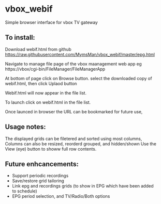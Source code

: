 # vbox_webif
Simple browser interface for vbox TV gateway

## To install: 

Download webif.html from github https://raw.githubusercontent.com/MymsMan/vbox_webif/master/epg.html

Navigate to manage file page of the vbox maanagement web app eg https://vbox/cgi-bin/FileManager/FileManagerApp

At bottom of page click on Browse button. select the downloaded copy of webif.html, then click Uplaod button

Webif.html will now appear in the file list.

To launch click on webif.html in the file list.

Once launced in browser the URL can be bookmarked for future use,

## Usage notes:

The displayed grids can be filetered and sorted using most columns,
Columns can also be resized, reorderd grouped, and hidden/shown
Use the View (eye) button to showw full row contents.

## Future enhcancements:
- Support periodic recordings
- Save/restore grid tailoring
- Link epg and recordings grids (to show in EPG which have been added to schedule)
- EPG period selection, and TV/Radio/Both options


